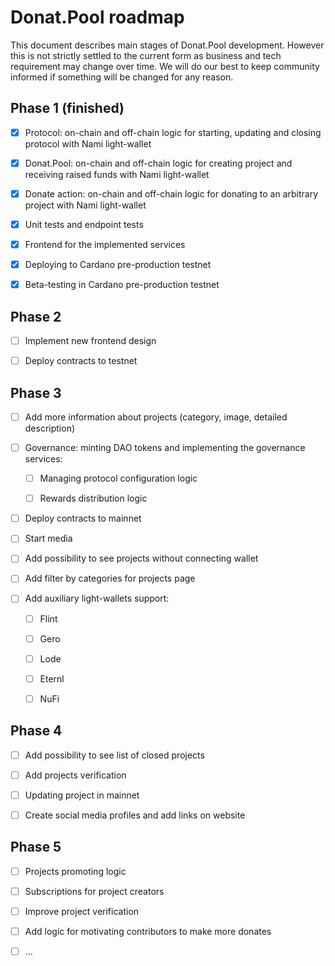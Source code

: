 # Donat.Pool roadmap

This document describes main stages of Donat.Pool development. However this is not strictly settled to the current form as business and tech requirement may change over time. We will do our best to keep community informed if something will be changed for any reason.

## Phase 1 (finished)

- [x] Protocol: on-chain and off-chain logic for starting, updating and closing protocol with Nami light-wallet

- [x] Donat.Pool: on-chain and off-chain logic for creating project and receiving raised funds with Nami light-wallet

- [x] Donate action: on-chain and off-chain logic for donating to an arbitrary project with Nami light-wallet

- [x] Unit tests and endpoint tests

- [x] Frontend for the implemented services

- [x] Deploying to Cardano pre-production testnet

- [x] Beta-testing in Cardano pre-production testnet

## Phase 2

- [ ] Implement new frontend design

- [ ] Deploy contracts to testnet

## Phase 3

- [ ] Add more information about projects (category, image, detailed description)

- [ ] Governance: minting DAO tokens and implementing the governance services:

  - [ ] Managing protocol configuration logic

  - [ ] Rewards distribution logic

- [ ] Deploy contracts to mainnet

- [ ] Start media

- [ ] Add possibility to see projects without connecting wallet

- [ ] Add filter by categories for projects page

- [ ] Add auxiliary light-wallets support: 

  - [ ] Flint

  - [ ] Gero

  - [ ] Lode

  - [ ] Eternl

  - [ ] NuFi

## Phase 4

- [ ] Add possibility to see list of closed projects

- [ ] Add projects verification

- [ ] Updating project in mainnet

- [ ] Create social media profiles and add links on website

## Phase 5

- [ ] Projects promoting logic

- [ ] Subscriptions for project creators

- [ ] Improve project verification

- [ ] Add logic for motivating contributors to make more donates

- [ ] ...
